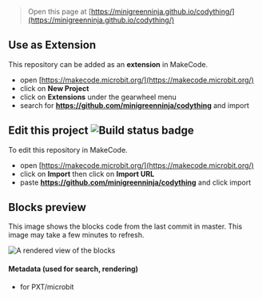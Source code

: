 
> Open this page at [https://minigreenninja.github.io/codything/](https://minigreenninja.github.io/codything/)

## Use as Extension

This repository can be added as an **extension** in MakeCode.

* open [https://makecode.microbit.org/](https://makecode.microbit.org/)
* click on **New Project**
* click on **Extensions** under the gearwheel menu
* search for **https://github.com/minigreenninja/codything** and import

## Edit this project ![Build status badge](https://github.com/minigreenninja/codything/workflows/MakeCode/badge.svg)

To edit this repository in MakeCode.

* open [https://makecode.microbit.org/](https://makecode.microbit.org/)
* click on **Import** then click on **Import URL**
* paste **https://github.com/minigreenninja/codything** and click import

## Blocks preview

This image shows the blocks code from the last commit in master.
This image may take a few minutes to refresh.

![A rendered view of the blocks](https://github.com/minigreenninja/codything/raw/master/.github/makecode/blocks.png)

#### Metadata (used for search, rendering)

* for PXT/microbit
<script src="https://makecode.com/gh-pages-embed.js"></script><script>makeCodeRender("{{ site.makecode.home_url }}", "{{ site.github.owner_name }}/{{ site.github.repository_name }}");</script>
